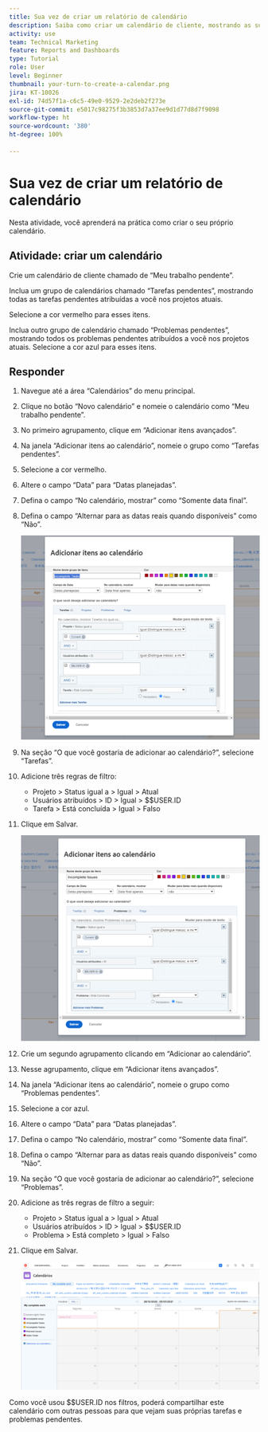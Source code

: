 ```yaml
---
title: Sua vez de criar um relatório de calendário
description: Saiba como criar um calendário de cliente, mostrando as suas tarefas e problemas pendentes.
activity: use
team: Technical Marketing
feature: Reports and Dashboards
type: Tutorial
role: User
level: Beginner
thumbnail: your-turn-to-create-a-calendar.png
jira: KT-10026
exl-id: 74d57f1a-c6c5-49e0-9529-2e2deb2f273e
source-git-commit: e5017c98275f3b3853d7a37ee9d1d77d8d7f9098
workflow-type: ht
source-wordcount: '380'
ht-degree: 100%

---
```


# Sua vez de criar um relatório de calendário

Nesta atividade, você aprenderá na prática como criar o seu próprio calendário.

## Atividade: criar um calendário

Crie um calendário de cliente chamado de “Meu trabalho pendente”.

Inclua um grupo de calendários chamado “Tarefas pendentes”, mostrando todas as tarefas pendentes atribuídas a você nos projetos atuais.

Selecione a cor vermelho para esses itens.

Inclua outro grupo de calendário chamado “Problemas pendentes”, mostrando todos os problemas pendentes atribuídos a você nos projetos atuais. Selecione a cor azul para esses itens.

## Responder

1. Navegue até a área “Calendários” do menu principal.
1. Clique no botão “Novo calendário” e nomeie o calendário como “Meu trabalho pendente”.
1. No primeiro agrupamento, clique em “Adicionar itens avançados”.
1. Na janela “Adicionar itens ao calendário”, nomeie o grupo como “Tarefas pendentes”.
1. Selecione a cor vermelho.
1. Altere o campo “Data” para “Datas planejadas”.
1. Defina o campo “No calendário, mostrar” como “Somente data final”.
1. Defina o campo “Alternar para as datas reais quando disponíveis” como “Não”.

   ![Uma imagem da tela de adição de itens a um calendário](assets/calendar-activity-1.png)

1. Na seção “O que você gostaria de adicionar ao calendário?”, selecione “Tarefas”.
1. Adicione três regras de filtro:

   * Projeto > Status igual a > Igual > Atual
   * Usuários atribuídos > ID > Igual > $$USER.ID
   * Tarefa > Está concluída > Igual > Falso

1. Clique em Salvar.

   ![Uma imagem da tela de adição de itens a um calendário](assets/calendar-activity-2.png)

1. Crie um segundo agrupamento clicando em “Adicionar ao calendário”.
1. Nesse agrupamento, clique em “Adicionar itens avançados”.
1. Na janela “Adicionar itens ao calendário”, nomeie o grupo como “Problemas pendentes”.
1. Selecione a cor azul.
1. Altere o campo “Data” para “Datas planejadas”.
1. Defina o campo “No calendário, mostrar” como “Somente data final”.
1. Defina o campo “Alternar para as datas reais quando disponíveis” como “Não”.
1. Na seção “O que você gostaria de adicionar ao calendário?”, selecione “Problemas”.
1. Adicione as três regras de filtro a seguir:

   * Projeto > Status igual a > Igual > Atual
   * Usuários atribuídos > ID > Igual > $$USER.ID
   * Problema > Está completo > Igual > Falso

1. Clique em Salvar.

   ![Uma imagem da tela de adição de itens a um calendário](assets/calendar-activity-3.png)

Como você usou $$USER.ID nos filtros, poderá compartilhar este calendário com outras pessoas para que vejam suas próprias tarefas e problemas pendentes.
